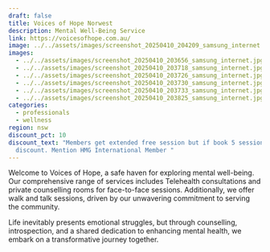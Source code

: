 ```yaml
---
draft: false
title: Voices of Hope Norwest
description: Mental Well-Being Service
link: https://voicesofhope.com.au/
image: ../../assets/images/screenshot_20250410_204209_samsung_internet.jpg
images:
  - ../../assets/images/screenshot_20250410_203656_samsung_internet.jpg
  - ../../assets/images/screenshot_20250410_203718_samsung_internet.jpg
  - ../../assets/images/screenshot_20250410_203726_samsung_internet.jpg
  - ../../assets/images/screenshot_20250410_203730_samsung_internet.jpg
  - ../../assets/images/screenshot_20250410_203733_samsung_internet.jpg
  - ../../assets/images/screenshot_20250410_203825_samsung_internet.jpg
categories:
  - professionals
  - wellness
region: nsw
discount_pct: 10
discount_text: "Members get extended free session but if book 5 sessions 10%
  discount. Mention HMG International Member "
---
```

Welcome to Voices of Hope, a safe haven for exploring mental well-being. Our comprehensive range of services includes Telehealth consultations and private counselling rooms for face-to-face sessions. Additionally, we offer walk and talk sessions, driven by our unwavering commitment to serving the community.

Life inevitably presents emotional struggles, but through counselling, introspection, and a shared dedication to enhancing mental health, we embark on a transformative journey together.
